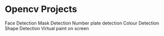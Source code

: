 # Opencv Projects

Face Detection
Mask Detection
Number plate detection
Colour Detection
Shape Detection
Virtual paint on screen
